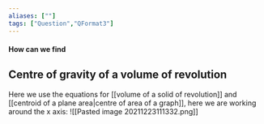 ```yaml
---
aliases: [""]
tags: ["Question","QFormat3"]
---
```


#### How can we find
## Centre of gravity of a volume of revolution
Here we use the equations for [[volume of a solid of revolution]] and [[centroid of a plane area|centre of area of a graph]], here we are working around the x axis:
![[Pasted image 20211223111332.png]]

